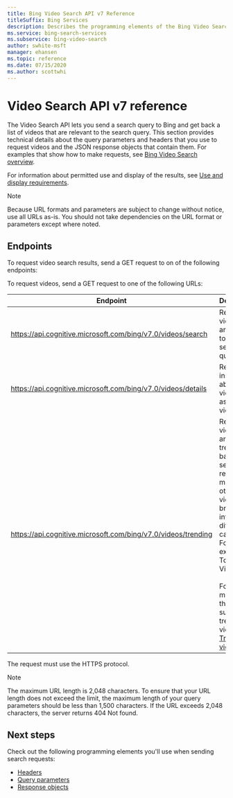 ```yaml
---
title: Bing Video Search API v7 Reference
titleSuffix: Bing Services
description: Describes the programming elements of the Bing Video Search API.
ms.service: bing-search-services
ms.subservice: bing-video-search
author: swhite-msft
manager: ehansen
ms.topic: reference
ms.date: 07/15/2020
ms.author: scottwhi
---
```


# Video Search API v7 reference

The Video Search API lets you send a search query to Bing and get back a list of videos that are relevant to the search query. This section provides technical details about the query parameters and headers that you use to request videos and the JSON response objects that contain them. For examples that show how to make requests, see [Bing Video Search overview](../index.md). 
  
For information about permitted use and display of the results, see [Use and display requirements](../useanddisplayrequirements.md).

> [!NOTE]
> Because URL formats and parameters are subject to change without notice, use all URLs as-is. You should not take dependencies on the URL format or parameters except where noted.
  
## Endpoints  

To request video search results, send a GET request to on of the following endpoints:  
  
To request videos, send a GET request to one of the following URLs:  
  
|Endpoint|Description 
|-|-
|https://api.cognitive.microsoft.com/bing/v7.0/videos/search|Returns videos that are relevant to the users search query.
|https://api.cognitive.microsoft.com/bing/v7.0/videos/details|Returns insights about a video, such as related videos.
|https://api.cognitive.microsoft.com/bing/v7.0/videos/trending|Returns videos that are trending based on search requests made by others. The videos are broken out into different categories. For example, Top Music Videos.<br/><br/>For a list of markets that support trending videos, see [Trending videos](../trending-videos).

The request must use the HTTPS protocol. 

> [!NOTE]
> The maximum URL length is 2,048 characters. To ensure that your URL length does not exceed the limit, the maximum length of your query parameters should be less than 1,500 characters. If the URL exceeds 2,048 characters, the server returns 404 Not found.  
  
## Next steps

Check out the following programming elements you'll use when sending search requests:

- [Headers](headers.md)
- [Query parameters](query-parameters.md)
- [Response objects](response-objects.md)

